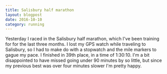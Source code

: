 ```yaml
---
title: Salisbury half marathon
layout: blogpost
date: 2016-10-10
category: running
---
```


Yesterday I raced in the Salisbury half marathon, which I've been training for for the last three months.
I lost my GPS watch while traveling to Salisbury, so I had to make do with a stopwatch and the mile markers to gague my pace.
I finished in 39th place, in a time of 1:30:10.
I'm a bit disappointed to have missed going under 90 minutes by so little, but since my previous best was over four minutes slower I'm pretty happy.
